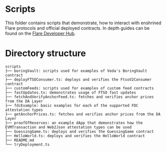 # Scripts

This folder contains scripts that demonstrate, how to interact with enshrined Flare protocols and official deployed contracts.
In depth guides can be found on the [Flare Developer Hub](https://dev.flare.network/fdc/guides/hardhat).

# Directory structure

```
scripts
├── boringVault: scripts used for examples of Veda's BoringVault contract
├── deployFTSOConsumer.ts: deploys and verifies the FtsoV2Consumer contract
├── customFeeds: scripts used for examples of custom feed contracts
├── fastUpdates.ts: demonstrates usage of FTSO fast updates
├── fetchAndVerifyAnchorFeed.ts: fetches and verifies anchor prices from the DA Layer
├── fdcExample: basic examples for each of the supported FDC attestation types
├── getAnchorPrices.ts: fetches and verifies anchor prices from the DA Layer
├── proofOfReserves: an example dApp that demonstrates how the EVMTransaction and Web2Json attestation types can be used
├── GuessingGame.ts: deploys and verifies the GuessingGame contract
├── HelloWorld.ts: deploys and verifies the HelloWorld contract
├── README.md
└── tryDeployment.ts
```
